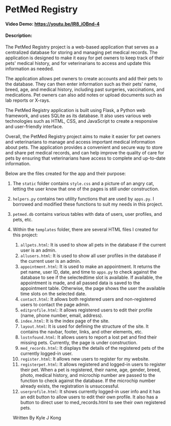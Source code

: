 # PetMed Registry
#### Video Demo:  https://youtu.be/lR8_iOBnd-4
#### Description:

The PetMed Registry project is a web-based application that serves as a centralized database for storing and managing pet medical records. The application is designed to make it easy for pet owners to keep track of their pets' medical history, and for veterinarians to access and update this information as needed.

The application allows pet owners to create accounts and add their pets to the database. They can then enter information such as their pets' name, breed, age, and medical history, including past surgeries, vaccinations, and medications. Pet owners can also add notes or upload documents such as lab reports or X-rays.

The PetMed Registry application is built using Flask, a Python web framework, and uses SQLite as its database. It also uses various web technologies such as HTML, CSS, and JavaScript to create a responsive and user-friendly interface.

Overall, the PetMed Registry project aims to make it easier for pet owners and veterinarians to manage and access important medical information about pets. The application provides a convenient and secure way to store and share pet medical records, and can help improve the quality of care for pets by ensuring that veterinarians have access to complete and up-to-date information.

Below are the files created for the app and their purpose:

1. The `static` folder contains `style.css` and a picture of an angry cat, letting the user know that one of the pages is still under construction.
2. `helpers.py` contains two utility functions that are used by `apps.py`. I borrowed and modified these functions to suit my needs in this project.
3. `petmed.db` contains various tables with data of users, user profiles, and pets, etc.
4. Within the `templates` folder, there are several HTML files I created for this project:
    1. `allpets.html`: It is used to show all pets in the database if the current user is an admin.
    2. `allusers.html`: It is used to show all user profiles in the database if the current user is an admin.
    3. `appointment.html`: It is used to make an appointment. It returns the pet name, user ID, date, and time to `apps.py` to check against the database to see if the selectedtime slot is available. If available, the appointment is made, and all passed data is saved to the appointment table. Otherwise, the page shows the user the available time slots on the selected date.
    4. `contact.html`: It allows both registered users and non-registered users to contact the page admin.
    5. `editprofile.html`: It allows registered users to edit their profile (name, phone number, email, address).
    6. `index.html`: It is the index page of the site.
    7. `layout.html`: It is used for defining the structure of the site. It contains the navbar, footer, links, and other elements, etc.
    8. `lostnfound.html`: It allows users to report a lost pet and find their missing pets. Currently, the page is under construction.
    9. `med_records.html`: It displays the details of the registered pets of the currently logged-in user.
    10. `register.html`: It allows new users to register for my website.
    11. `registerpet.html`: It allows registered and logged-in users to register their pet. When a pet is registered, their name, age, gender, breed, photo, medical history, and microchip number are passed to the function to check against the database. If the microchip number already exists, the registration is unsuccessful.
    12. `userprofile.html`: It shows currently logged-in user info and it has an edit button to allow users to edit their own profile. It also has a button to direct user to med_records.html to see their own registered pets.




    Written By Kyle J Kong
